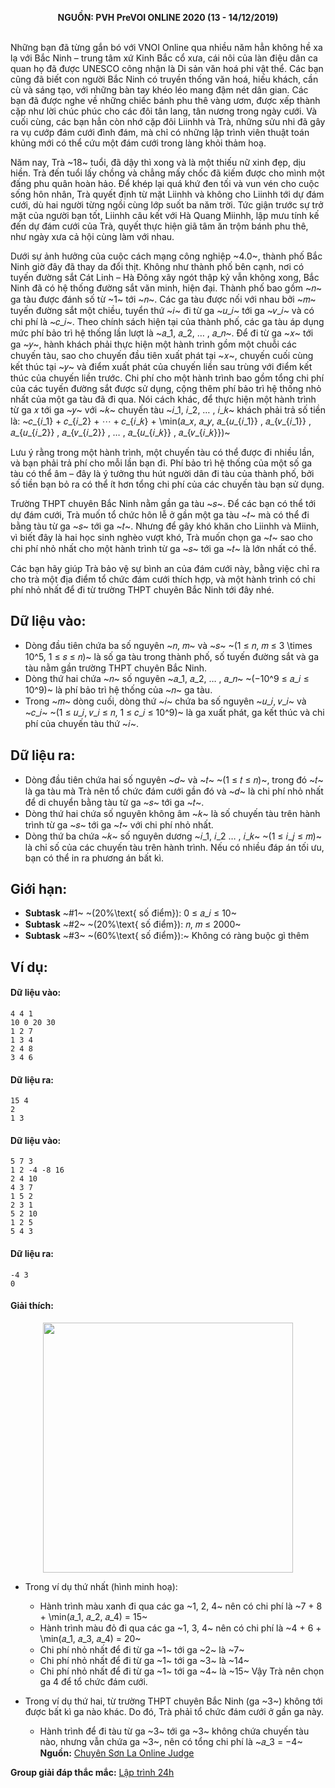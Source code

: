 **<center>NGUỒN: PVH PreVOI ONLINE 2020 (13 - 14/12/2019)</center>**
<br>

Những bạn đã từng gắn bó với VNOI Online qua nhiều năm hẳn không hề xa lạ với Bắc Ninh – trung tâm xứ Kinh Bắc cổ xưa, cái nôi của làn điệu dân ca quan họ đã được UNESCO công nhận là Di sản văn hoá phi vật thể. Các bạn cũng đã biết con người Bắc Ninh có truyền thống văn hoá, hiếu khách, cần cù và sáng tạo, với những bàn tay khéo léo mang đậm nét dân gian. Các bạn đã được nghe về những chiếc bánh phu thê vàng ươm, được xếp thành cặp như lời chúc phúc cho các đôi tân lang, tân nương trong ngày cưới. Và cuối cùng, các bạn hẳn còn nhớ cặp đôi Liinhh và Trà, những sửu nhi đã gây ra vụ cướp đám cưới đình đám, mà chỉ có những lập trình viên thuật toán khủng mới có thể cứu một đám cưới trong làng khỏi thảm hoạ.

Năm nay, Trà ~18~ tuổi, đã dậy thì xong và là một thiếu nữ xinh đẹp, dịu hiền. Trà đến tuổi lấy chồng và chẳng mấy chốc đã kiếm được cho mình một đấng phu quân hoàn hảo. Để khép lại quá khứ đen tối và vun vén cho cuộc sống hôn nhân, Trà quyết định từ mặt Liinhh và không cho Liinhh tới dự đám cưới, dù hai người từng ngồi cùng lớp suốt ba năm trời. Tức giận trước sự trở mặt của người bạn tốt, Liinhh câu kết với Hà Quang Miinhh, lập mưu tính kế đến dự đám cưới của Trà, quyết thực hiện giã tâm ăn trộm bánh phu thê, như ngày xưa cả hội cùng làm với nhau.

Dưới sự ảnh hưởng của cuộc cách mạng công nghiệp ~4.0~, thành phố Bắc Ninh giờ đây đã thay da đổi thịt. Không như thành phố bên cạnh, nơi có tuyến đường sắt Cát Linh – Hà Đông xây ngót thập kỷ vẫn không xong, Bắc Ninh đã có hệ thống đường sắt văn minh, hiện đại. Thành phố bao gồm ~𝑛~ ga tàu được đánh số từ ~1~ tới ~𝑛~. Các ga tàu được nối với nhau bởi ~𝑚~ tuyến đường sắt một chiều, tuyển thứ ~𝑖~ đi từ ga ~𝑢_𝑖~ tới ga ~𝑣_𝑖~ và có chi phí là ~𝑐_𝑖~. Theo chính sách hiện tại của thành phố, các ga tàu áp dụng mức phí bảo trì hệ thống lần lượt là ~𝑎_1, 𝑎_2, … , 𝑎_𝑛~. Để đi từ ga ~𝑥~ tới ga ~𝑦~, hành khách phải thực hiện một hành trình gồm một chuỗi các chuyến tàu, sao cho chuyến đầu tiên xuất phát tại ~𝑥~, chuyến cuối cùng kết thúc tại ~𝑦~ và điểm xuất phát của chuyến liền sau trùng với điểm kết thúc của chuyến liền trước. Chi phí cho một hành trình bao gồm tổng chi phí của các tuyến đường sắt được sử dụng, cộng thêm phí bảo trì hệ thống nhỏ nhất của một ga tàu đã đi qua. Nói cách khác, để thực hiện một hành trình từ ga 𝑥 tới ga ~𝑦~ với ~𝑘~ chuyến tàu ~𝑖_1, 𝑖_2, … , 𝑖_𝑘~ khách phải trả số tiền là: ~𝑐_{𝑖_1} + 𝑐_{𝑖_2} + ⋯ + 𝑐_{𝑖_𝑘} + \min⁡(𝑎_𝑥, 𝑎_𝑦, 𝑎_{𝑢_{𝑖_1}} , 𝑎_{𝑣_{𝑖_1}} , 𝑎_{𝑢_{𝑖_2}} , 𝑎_{𝑣_{𝑖_2}} , … , 𝑎_{𝑢_{𝑖_𝑘}} , 𝑎_{𝑣_{𝑖_𝑘}})~

Lưu ý rằng trong một hành trình, một chuyến tàu có thể được đi nhiều lần, và bạn phải trả phí cho mỗi lần bạn đi. Phí bảo trì hệ thống của một số ga tàu có thể âm – đây là ý tưởng thu hút  người dân đi tàu của thành phố, bởi số tiền bạn bỏ ra có thể ít hơn tổng chi phí của các chuyến tàu bạn sử dụng.

Trường THPT chuyên Bắc Ninh nằm gần ga tàu ~𝑠~. Để các bạn có thể tới dự đám cưới, Trà muốn tổ chức hôn lễ ở gần một ga tàu ~𝑡~ mà có thể đi bằng tàu từ ga ~𝑠~ tới ga ~𝑡~. Nhưng để gây khó khăn cho Liinhh và Miinh, vì biết đây là hai học sinh nghèo vượt khó, Trà muốn chọn ga ~𝑡~ sao cho chi phí nhỏ nhất cho một hành trình từ ga ~𝑠~ tới ga ~𝑡~ là lớn nhất có thể.

Các bạn hãy giúp Trà bảo vệ sự bình an của đám cưới này, bằng việc chỉ ra cho trà một địa điểm tổ chức đám cưới thích hợp, và một hành trình có chi phí nhỏ nhất để đi từ trường THPT chuyên Bắc Ninh tới đây nhé.

## Dữ liệu vào:
- Dòng đầu tiên chứa ba số nguyên ~𝑛, 𝑚~ và ~𝑠~ ~(1 ≤ 𝑛, 𝑚 ≤ 3 \times 10^5, 1 ≤ 𝑠 ≤ 𝑛)~ là số ga tàu trong thành phố, số tuyến đường sắt và ga tàu nằm gần trường THPT chuyên Bắc Ninh.
- Dòng thứ hai chứa ~𝑛~ số nguyên ~𝑎_1, 𝑎_2, … , 𝑎_𝑛~ ~(−10^9 ≤ 𝑎_𝑖 ≤ 10^9)~ là phí bảo trì hệ thống của ~𝑛~ ga tàu.
- Trong ~𝑚~ dòng cuối, dòng thứ ~𝑖~ chứa ba số nguyên ~𝑢_𝑖, 𝑣_𝑖~ và ~𝑐_𝑖~ ~(1 ≤ 𝑢_𝑖, 𝑣_𝑖 ≤ 𝑛, 1 ≤ 𝑐_𝑖 ≤ 10^9)~ là ga xuất phát, ga kết thúc và chi phí của chuyến tàu thứ ~𝑖~.

## Dữ liệu ra:
- Dòng đầu tiên chứa hai số nguyên ~𝑑~ và ~𝑡~ ~(1 ≤ 𝑡 ≤ 𝑛)~, trong đó ~𝑡~ là ga tàu mà Trà nên tổ chức đám cưới gần đó và ~𝑑~ là chi phí nhỏ nhất để di chuyển bằng tàu từ ga ~𝑠~ tới ga ~𝑡~.
- Dòng thứ hai chứa số nguyên không âm ~𝑘~ là số chuyến tàu trên hành trình từ ga ~𝑠~ tới ga ~𝑡~ với chi phí nhỏ nhất.
- Dòng thứ ba chứa ~𝑘~ số nguyên dương ~𝑖_1, 𝑖_2 … , 𝑖_𝑘~ ~(1 ≤ 𝑖_𝑗 ≤ 𝑚)~ là chỉ số của các chuyến tàu trên hành trình.
Nếu có nhiều đáp án tối ưu, bạn có thể in ra phương án bất kì.

## Giới hạn:
- **Subtask** ~\#1~ ~(20\%\text{ số điểm}): 0 ≤ 𝑎_𝑖 ≤ 10~ 
- **Subtask** ~\#2~ ~(20\%\text{ số điểm}): 𝑛, 𝑚 ≤ 2000~
- **Subtask** ~\#3~ ~(60\%\text{ số điểm}):~ ⁡Không có ràng buộc gì thêm

## Ví dụ:
#### Dữ liệu vào:
```
4 4 1
10 0 20 30
1 2 7
1 3 4
2 4 8
3 4 6
```

#### Dữ liệu ra:
```
15 4
2
1 3
```

#### Dữ liệu vào:
```
5 7 3
1 2 -4 -8 16
2 4 10
4 3 7
1 5 2
2 3 1
5 2 10
1 2 5
5 4 3
```

#### Dữ liệu ra:
```
-4 3
0
```

#### Giải thích:
<center><img src="/images/problems/1170/railway.png" width=400px></center>

- Trong ví dụ thứ nhất (hình minh hoạ):
    - Hành trình màu xanh đi qua các ga ~1, 2, 4~ nên có chi phí là ~7 + 8 + \min(𝑎_1, 𝑎_2, 𝑎_4) = 15~ 
    - Hành trình màu đỏ đi qua các ga ~1, 3, 4~ nên có chi phí là ~4 + 6 + \min(𝑎_1, 𝑎_3, 𝑎_4) = 20~
    - Chi phí nhỏ nhất để đi từ ga ~1~ tới ga ~2~ là ~7~ 
    - Chi phí nhỏ nhất để đi từ ga ~1~ tới ga ~3~ là ~14~
    - Chi phí nhỏ nhất để đi từ ga ~1~ tới ga ~4~ là ~15~
    Vậy Trà nên chọn ga 4 để tổ chức đám cưới. 

- Trong ví dụ thứ hai, từ trường THPT chuyên Bắc Ninh (ga ~3~) không tới được bất kì ga nào khác. Do đó, Trà phải tổ chức đám cưới ở gần ga này.
    - Hành trình để đi tàu từ ga ~3~ tới ga ~3~ không chứa chuyến tàu nào, nhưng vẫn chứa ga ~3~, nên có tổng chi phí là ~𝑎_3 = −4~
**Nguồn:** [Chuyên Sơn La Online Judge](http://csloj.ddns.net/)

**Group giải đáp thắc mắc:** [Lập trình 24h](https://www.facebook.com/groups/1386904321519984)